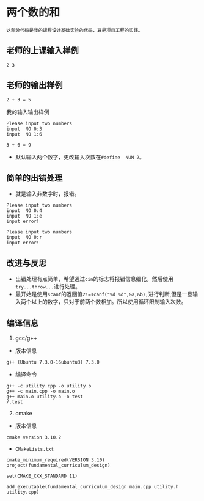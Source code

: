 # 两个数的和
```
这部分代码是我的课程设计基础实验的代码，算是项目工程的实践。
```
## 老师的上课输入样例
```
2 3
```

## 老师的输出样例
```
2 + 3 = 5
```

我的输入输出样例
```
Please input two numbers
input  NO 0:3
input  NO 1:6

3 + 6 = 9
```
+ 默认输入两个数字，更改输入次数在`#define  NUM 2`。
## 简单的出错处理
+ 就是输入非数字时，报错。
```
Please input two numbers
input  NO 0:4
input  NO 1:e
input error!
```
```
Please input two numbers
input  NO 0:r
input error!
```
## 改进与反思
+ 出错处理有点简单，希望通过`cin`的标志将报错信息细化，然后使用`try...throw...`进行处理。
+ 最开始是使用`scanf`的返回值`2!=scanf("%d %d",&a,&b);`进行判断,但是一旦输入两个以上的数字，只对于前两个数相加。所以使用循环限制输入次数。

## 编译信息
1. gcc/g++
+ 版本信息
```
g++ (Ubuntu 7.3.0-16ubuntu3) 7.3.0
```
+ 编译命令
```
g++ -c utility.cpp -o utility.o
g++ -c main.cpp -o main.o
g++ main.o utility.o -o test
/.test
```
2. cmake
+ 版本信息
```
cmake version 3.10.2
```

+ `CMakeLists.txt`
```
cmake_minimum_required(VERSION 3.10)
project(fundamental_curriculum_design)

set(CMAKE_CXX_STANDARD 11)

add_executable(fundamental_curriculum_design main.cpp utility.h utility.cpp)
```